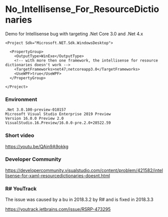 # No_Intellisense_For_ResourceDictionaries
Demo for Intellisense bug with targeting .Net Core 3.0 and .Net 4.x

```
<Project Sdk="Microsoft.NET.Sdk.WindowsDesktop">

  <PropertyGroup>
    <OutputType>WinExe</OutputType>
    <!-- with more then one framework, the intellisense for resource dictionaries doesn't work -->
    <TargetFrameworks>net47;netcoreapp3.0</TargetFrameworks>
    <UseWPF>true</UseWPF>
  </PropertyGroup>

</Project>
```

### Environment
```
.Net 3.0.100-preview-010157
Microsoft Visual Studio Enterprise 2019 Preview
Version 16.0.0 Preview 2.0
VisualStudio.16.Preview/16.0.0-pre.2.0+28522.59
```

### Short video
https://youtu.be/QAin9A9okkg

### Developer Community
https://developercommunity.visualstudio.com/content/problem/421582/intellisense-for-xaml-resourcedictionaries-doesnt.html

### R# YouTrack
The issue was caused by a bu in 2018.3.2 by R# and is fixed in 2018.3.3

https://youtrack.jetbrains.com/issue/RSRP-473295
